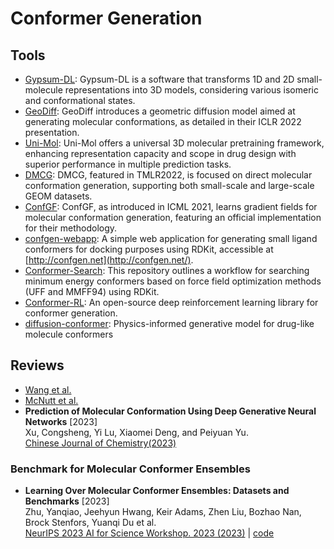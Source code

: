 # Conformer Generation

## Tools

- [Gypsum-DL](https://durrantlab.pitt.edu/gypsum-dl/): Gypsum-DL is a software that transforms 1D and 2D small-molecule representations into 3D models, considering various isomeric and conformational states.
- [GeoDiff](https://github.com/MinkaiXu/GeoDiff): GeoDiff introduces a geometric diffusion model aimed at generating molecular conformations, as detailed in their ICLR 2022 presentation.
- [Uni-Mol](https://github.com/dptech-corp/Uni-Mol): Uni-Mol offers a universal 3D molecular pretraining framework, enhancing representation capacity and scope in drug design with superior performance in multiple prediction tasks.
- [DMCG](https://github.com/DirectMolecularConfGen/DMCG): DMCG, featured in TMLR2022, is focused on direct molecular conformation generation, supporting both small-scale and large-scale GEOM datasets.
- [ConfGF](https://github.com/DeepGraphLearning/ConfGF): ConfGF, as introduced in ICML 2021, learns gradient fields for molecular conformation generation, featuring an official implementation for their methodology.
- [confgen-webapp](https://github.com/Et9797/confgen-webapp): A simple web application for generating small ligand conformers for docking purposes using RDKit, accessible at [http://confgen.net](http://confgen.net/).
- [Conformer-Search](https://github.com/mcsorkun/Conformer-Search): This repository outlines a workflow for searching minimum energy conformers based on force field optimization methods (UFF and MMFF94) using RDKit.
- [Conformer-RL](https://github.com/ZimmermanGroup/conformer-rl): An open-source deep reinforcement learning library for conformer generation.
- [diffusion-conformer](https://github.com/nobiastx/diffusion-conformer): Physics-informed generative model for drug-like molecule conformers

## Reviews

- [Wang et al.](https://pubs.acs.org/doi/10.1021/acs.jcim.3c01519)
- [McNutt et al.](https://pubs.acs.org/doi/10.1021/acs.jcim.3c01245)
- **Prediction of Molecular Conformation Using Deep Generative Neural Networks** [2023]  
    Xu, Congsheng, Yi Lu, Xiaomei Deng, and Peiyuan Yu.  
    [Chinese Journal of Chemistry(2023)](https://doi.org/10.1002/cjoc.202300269)

### Benchmark for Molecular Conformer Ensembles

- **Learning Over Molecular Conformer Ensembles: Datasets and Benchmarks** [2023]  
    Zhu, Yanqiao, Jeehyun Hwang, Keir Adams, Zhen Liu, Bozhao Nan, Brock Stenfors, Yuanqi Du et al.  
    [NeurIPS 2023 AI for Science Workshop. 2023 (2023)](https://openreview.net/forum?id=kFiMXnLH9x) | [code](https://github.com/SXKDZ/MARCEL)